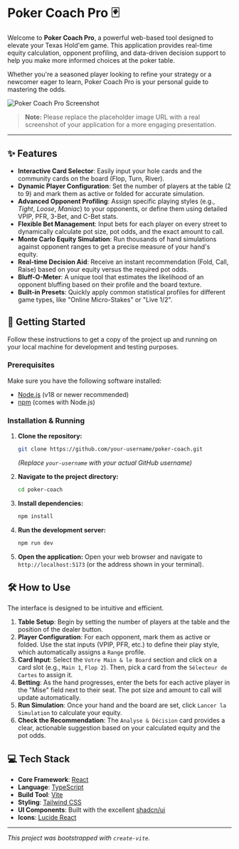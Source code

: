 # Poker Coach Pro 🃏

Welcome to **Poker Coach Pro**, a powerful web-based tool designed to elevate your Texas Hold'em game. This application provides real-time equity calculation, opponent profiling, and data-driven decision support to help you make more informed choices at the poker table.

Whether you're a seasoned player looking to refine your strategy or a newcomer eager to learn, Poker Coach Pro is your personal guide to mastering the odds.

![Poker Coach Pro Screenshot](https://tinyurl.com/222eaydt)
> **Note:** Please replace the placeholder image URL with a real screenshot of your application for a more engaging presentation.

---

## ✨ Features

- **Interactive Card Selector**: Easily input your hole cards and the community cards on the board (Flop, Turn, River).
- **Dynamic Player Configuration**: Set the number of players at the table (2 to 9) and mark them as active or folded for accurate simulation.
- **Advanced Opponent Profiling**: Assign specific playing styles (e.g., *Tight*, *Loose*, *Maniac*) to your opponents, or define them using detailed VPIP, PFR, 3-Bet, and C-Bet stats.
- **Flexible Bet Management**: Input bets for each player on every street to dynamically calculate pot size, pot odds, and the exact amount to call.
- **Monte Carlo Equity Simulation**: Run thousands of hand simulations against opponent ranges to get a precise measure of your hand's equity.
- **Real-time Decision Aid**: Receive an instant recommendation (Fold, Call, Raise) based on your equity versus the required pot odds.
- **Bluff-O-Meter**: A unique tool that estimates the likelihood of an opponent bluffing based on their profile and the board texture.
- **Built-in Presets**: Quickly apply common statistical profiles for different game types, like "Online Micro-Stakes" or "Live $1/$2".

## 🚀 Getting Started

Follow these instructions to get a copy of the project up and running on your local machine for development and testing purposes.

### Prerequisites

Make sure you have the following software installed:

- [Node.js](https://nodejs.org/) (v18 or newer recommended)
- [npm](https://www.npmjs.com/) (comes with Node.js)

### Installation & Running

1. **Clone the repository:**

    ```bash
    git clone https://github.com/your-username/poker-coach.git
    ```

    *(Replace `your-username` with your actual GitHub username)*

2. **Navigate to the project directory:**

    ```bash
    cd poker-coach
    ```

3. **Install dependencies:**

    ```bash
    npm install
    ```

4. **Run the development server:**

    ```bash
    npm run dev
    ```

5. **Open the application:**
    Open your web browser and navigate to `http://localhost:5173` (or the address shown in your terminal).

## 🛠️ How to Use

The interface is designed to be intuitive and efficient.

1. **Table Setup**: Begin by setting the number of players at the table and the position of the dealer button.
2. **Player Configuration**: For each opponent, mark them as active or folded. Use the stat inputs (VPIP, PFR, etc.) to define their play style, which automatically assigns a `Range` profile.
3. **Card Input**: Select the `Votre Main & le Board` section and click on a card slot (e.g., `Main 1`, `Flop 2`). Then, pick a card from the `Sélecteur de Cartes` to assign it.
4. **Betting**: As the hand progresses, enter the bets for each active player in the "Mise" field next to their seat. The pot size and amount to call will update automatically.
5. **Run Simulation**: Once your hand and the board are set, click `Lancer la Simulation` to calculate your equity.
6. **Check the Recommendation**: The `Analyse & Décision` card provides a clear, actionable suggestion based on your calculated equity and the pot odds.

## 💻 Tech Stack

- **Core Framework**: [React](https://react.dev/)
- **Language**: [TypeScript](https://www.typescriptlang.org/)
- **Build Tool**: [Vite](https://vitejs.dev/)
- **Styling**: [Tailwind CSS](https://tailwindcss.com/)
- **UI Components**: Built with the excellent [shadcn/ui](https://ui.shadcn.com/)
- **Icons**: [Lucide React](https://lucide.dev/)

---

*This project was bootstrapped with `create-vite`.*
